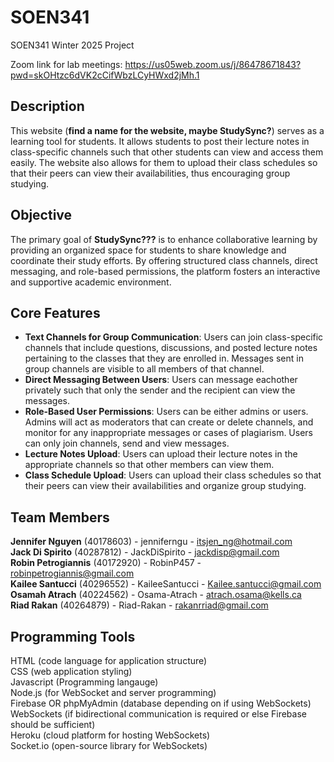 # SOEN341

SOEN341 Winter 2025 Project 

Zoom link for lab meetings:
https://us05web.zoom.us/j/86478671843?pwd=skOHtzc6dVK2cCifWbzLCyHWxd2jMh.1



## Description
This website (**find a name for the website, maybe StudySync?**) serves as a learning tool for students. It allows students to post their lecture notes in class-specific channels such that other students can view and access them easily. The website also allows for them to upload their class schedules so that their peers can view their availabilities, thus encouraging group studying. 

## Objective
The primary goal of **StudySync???** is to enhance collaborative learning by providing an organized space for students to share knowledge and coordinate their study efforts. By offering structured class channels, direct messaging, and role-based permissions, the platform fosters an interactive and supportive academic environment.


## Core Features
- **Text Channels for Group Communication**: Users can join class-specific channels that include questions, discussions, and posted lecture notes pertaining to the classes that they are enrolled in. Messages sent in group channels are visible to all members of that channel.
- **Direct Messaging Between Users**: Users can message eachother privately such that only the sender and the recipient can view the messages.
- **Role-Based User Permissions**: Users can be either admins or users. Admins will act as moderators that can create or delete channels, and monitor for any inappropriate messages or cases of plagiarism. Users can only join channels, send and view messages.
- **Lecture Notes Upload**: Users can upload their lecture notes in the appropriate channels so that other members can view them.
- **Class Schedule Upload**: Users can upload their class schedules so that their peers can view their availabilities and organize group studying.

## Team Members
**Jennifer Nguyen** (40178603) - jenniferngu - itsjen_ng@hotmail.com    
**Jack Di Spirito** (40287812) - JackDiSpirito - jackdisp@gmail.com    
**Robin Petrogiannis** (40172920) - RobinP457 - robinpetrogiannis@gmail.com    
**Kailee Santucci** (40296552) - KaileeSantucci - Kailee.santucci@gmail.com    
**Osamah Atrach** (40224562) -  Osama-Atrach - atrach.osama@kells.ca    
**Riad Rakan** (40264879)  -    Riad-Rakan - rakanrriad@gmail.com    


## Programming Tools
HTML (code language for application structure)  
CSS (web application styling)  
Javascript (Programming langauge)  
Node.js (for WebSocket and server programming)  
Firebase OR phpMyAdmin (database depending on if using WebSockets)  
WebSockets (if bidirectional communication is required or else Firebase should be sufficient)  
Heroku (cloud platform for hosting WebSockets)  
Socket.io (open-source library for WebSockets)  
